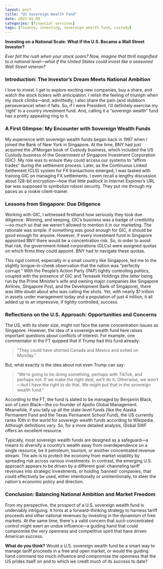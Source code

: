 ```yaml
---
layout: post
title: "US Sovereign Wealth Fund"
date: 2025-02-09
categories: [financial services]
tags: [finance, investing, sovereign wealth fund, custody]
---
```


**Investing on a National Scale: What If the U.S. Became a Wall Street Investor?**

*Ever felt the rush when your stock soars? Now, imagine that thrill magnified to a national level—what if the United States could invest like a seasoned Wall Street veteran?*

### Introduction: The Investor’s Dream Meets National Ambition

I love to invest. I get to explore exciting new companies, buy a share, and watch the stock tickers with anticipation. I relish the feeling of triumph when my stock climbs—and, admittedly, I also share the pain (and stubborn perseverance) when it falls. So, if I were President, I’d definitely exercise my ‘right’ to a country investment fund. And, calling it a “sovereign wealth” fund has a pretty appealing ring to it.

### A First Glimpse: My Encounter with Sovereign Wealth Funds

My experience with sovereign wealth funds began back in 1997 when I joined the Bank of New York in Singapore. At the time, BNY had just acquired the JPMorgan book of Custody business, which included the US Custody business of the Government of Singapore Investment Corporation (GIC). My role was to ensure they could access our systems to “affirm trades” during the settlement process. Later, as the Continuous Linked Settlement (CLS) system for FX transactions emerged, I was tasked with training GIC on managing FX settlements. I even recall a lengthy discussion about 128-bit encryption—how that little padlock in Internet Explorer’s URL bar was supposed to symbolize robust security. They put me through my paces as a rookie client-trainer.

### Lessons from Singapore: Due Diligence

Working with GIC, I witnessed firsthand how seriously they took due diligence. Winning, and keeping, GIC’s business was a badge of credibility—so much so that we weren’t allowed to mention it in our marketing. The rationale was simple: if something was good enough for GIC, it should be good enough for anyone. However, if every investment fund in Singapore appointed BNY there would be a concentration risk. So, in order to avoid that risk, the government-linked corporations (GLCs) were assigned quotas on which firms they could appoint. BNY had to navigate these quotas.

This rigid control, especially in a small country like Singapore, led me to the slightly tongue-in-cheek observation that the nation was “perfectly corrupt.” With the People’s Action Party (PAP) tightly controlling politics, coupled with the presence of GIC and Temasek Holdings (the latter being run by the Prime Minister’s wife and owning major companies like Singapore Airlines, Singapore Post, and the Development Bank of Singapore), there was little doubt about who was calling the shots. Yet, with nearly $1 trillion in assets under management today and a population of just 4 million, it all added up to an impressive, if tightly controlled, success.

### Reflections on the U.S. Approach: Opportunities and Concerns

The US, with its sheer size, might not face the same concentration issues as Singapore. However, the idea of a sovereign wealth fund here raises important questions about conflicts of interest. For example, one commentator in the FT quipped that if Trump had this fund already:  
> “They could have shorted Canada and Mexico and exited on Monday.”  

But, what exactly is the idea about not even Trump can say:  
> “We’re going to be doing something, perhaps with TikTok, and perhaps not. If we make the right deal, we’ll do it. Otherwise, we won’t—but I have the right to do that. We might put that in the sovereign wealth fund.”  

According to the FT, the fund is slated to be managed by Benjamin Black, son of Leon Black—the co-founder of Apollo Global Management. Meanwhile, if you tally up all the state-level funds (like the Alaska Permanent Fund and the Texas Permanent School Fund), the US currently ranks 10th in the world for sovereign wealth funds according to Wikipedia. Although definitions vary. So, for a more detailed analysis, Global SWF offers an excellent resource.

Typically, most sovereign wealth funds are designed as a safeguard—a means to diversify a country’s wealth away from overdependence on a single resource, be it petroleum, tourism, or another concentrated revenue stream. The aim is to protect the economy from market volatility by spreading risk across various investments. In contrast, the emerging U.S. approach appears to be driven by a different goal: channeling tariff revenues into strategic investments, or holding ‘banned’ companies, that could effectively be used, either intentionally or unintentionally, to steer the nation's economic policy and direction.

### Conclusion: Balancing National Ambition and Market Freedom

From my perspective, the prospect of a U.S. sovereign wealth fund is undeniably intriguing. It hints at a forward-thinking strategy to harness tariff proceeds and other national revenues by investing in the dynamism of free markets. At the same time, there's a valid concern that such concentrated control might exert an undue influence—a guiding hand that could compromise the very openness and competitive spirit that have driven American success.

**What do you think?** Would a U.S. sovereign wealth fund be a smart way to manage tariff proceeds in a free and open market, or would the guiding hand command too much influence and compromise the openness that the US prides itself on and to which we credit much of its success to date?
